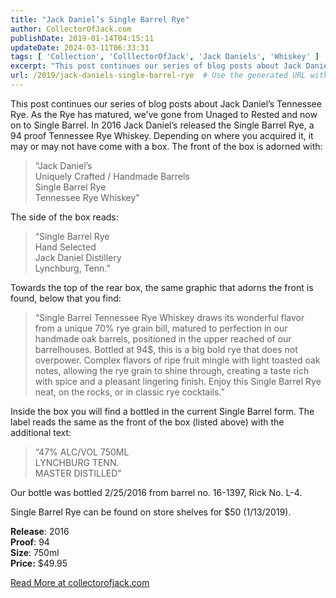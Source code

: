 ```yaml
---
title: "Jack Daniel’s Single Barrel Rye"
author: CollectorOfJack.com
publishDate: 2019-01-14T04:15:11
updateDate: 2024-03-11T06:33:31
tags: [ 'Collection', 'ColllectorOfJack', 'Jack Daniels', 'Whiskey' ]
excerpt: "This post continues our series of blog posts about Jack Daniel’s Tennessee Rye. As the Rye has matured, we’ve gone from Unaged to Rested and now on to Single Barrel. In 2016 Jack Daniel’s released the Single Barrel Rye, a 94 proof Tennessee Rye Whiskey. Depending on where you acquired it, it may or may not have come with a box. The front of the box is adorned with:“Jack Daniel’s Uniquely Crafted / Handmade BarrelsSingle Barrel RyeTennessee Rye Whiskey” The side of the box reads:“Single Barrel RyeHand SelectedJack Daniel DistilleryLynchburg, Tenn.”Towards the top of the rear box, the same graphic that adorns the front is found, below that you find:“Single Barrel Tennessee Rye Whiskey draws its wonderful flavor from a unique 70% rye grain bill, matured to perfection in our handmade oak barrels, positioned in the upper reached of our barrelhouses. Bottled at 94$, this is a big bold rye that does not overpower. Complex flavors of ripe fruit mingle with light toasted oak notes, allowing the rye grain to shine through, creating a taste rich with spice and a pleasant lingering finish. Enjoy this Single Barrel Rye neat, on the rocks, or in classic rye cocktails.”Inside the box you will find a bottled in the current Single Barrel form. The label reads the same as the front of the box (listed above) with the additional text:“47% ALC/VOL 750MLLYNCHBURG TENN.MASTER DISTILLED”Our bottle was bottled 2/25/2016 from barrel no. 16-1397, Rick No. L-4. Single Barrel Rye can be found on store shelves for $50 (1/13/2019).Release: 2016Proof: 94Size: 750mlPrice: $49.95"
url: /2019/jack-daniels-single-barrel-rye  # Use the generated URL with year
---
```

<p>This post continues our series of blog posts about Jack Daniel’s Tennessee Rye. As the Rye has matured, we’ve gone from Unaged to Rested and now on to Single Barrel. In 2016 Jack Daniel’s released the Single Barrel Rye, a 94 proof Tennessee Rye Whiskey. Depending on where you acquired it, it may or may not have come with a box. The front of the box is adorned with:</p><blockquote><p>“Jack Daniel’s <br />Uniquely Crafted / Handmade Barrels<br />Single Barrel Rye<br />Tennessee Rye Whiskey”</p></blockquote><p> The side of the box reads:</p><blockquote><p>“Single Barrel Rye<br />Hand Selected<br />Jack Daniel Distillery<br />Lynchburg, Tenn.”</p></blockquote><p>Towards the top of the rear box, the same graphic that adorns the front is found, below that you find:</p><blockquote><p>“Single Barrel Tennessee Rye Whiskey draws its wonderful flavor from a unique 70% rye grain bill, matured to perfection in our handmade oak barrels, positioned in the upper reached of our barrelhouses. Bottled at 94$, this is a big bold rye that does not overpower. Complex flavors of ripe fruit mingle with light toasted oak notes, allowing the rye grain to shine through, creating a taste rich with spice and a pleasant lingering finish. Enjoy this Single Barrel Rye neat, on the rocks, or in classic rye cocktails.”</p></blockquote><p>Inside the box you will find a bottled in the current Single Barrel form. The label reads the same as the front of the box (listed above) with the additional text:</p><blockquote><p>“47% ALC/VOL 750ML<br />LYNCHBURG TENN.<br />MASTER DISTILLED”</p></blockquote><p>Our bottle was bottled 2/25/2016 from barrel no. 16-1397, Rick No. L-4. </p><p>Single Barrel Rye can be found on store shelves for $50 (1/13/2019).</p><p><strong>Release</strong>: 2016<br /><strong>Proof</strong>: 94<br /><strong>Size</strong>: 750ml<br /><strong>Price:</strong> $49.95</p> <a href="https://collectorofjack.com/JackDanielsSingleBarrelRye">Read More at collectorofjack.com</a>
